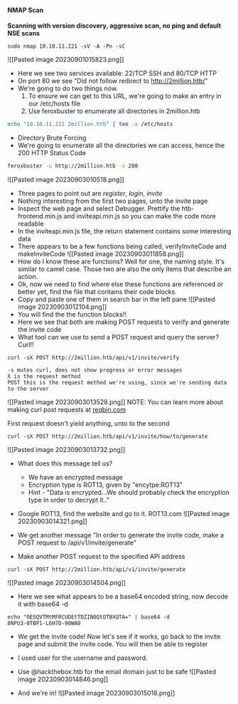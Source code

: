 
#### NMAP Scan

**Scanning with version discovery, aggressive scan, no ping and default NSE scans**
```
sudo nmap 10.10.11.221 -sV -A -Pn -sC
```

![[Pasted image 20230901015823.png]]

- Here we see two services available: 22/TCP SSH and 80/TCP HTTP
- On port 80 we see "Did not follow redirect to http://2million.htb/"
- We're going to do two things now.
	1) To ensure we can get to this URL, we're going to make an entry in our /etc/hosts file
	2) Use feroxbuster to enumerate all directories in 2million.htb
``` bash
echo "10.10.11.221 2million.htb" | tee -a /etc/hosts
```

- Directory Brute Forcing
- We're going to enumerate all the directories we can access, hence the 200 HTTP Status Code
```bash
feroxbuster -u http://2million.htb -s 200
```
![[Pasted image 20230903010518.png]]

- Three pages to point out are *register*, *login*, *invite*
- Nothing interesting from the first two pages, unto the invite page
- Inspect the web page and select Debugger. Prettify the htb-frontend.min.js and inviteapi.min.js so you can make the code more readable
- In the inviteapi.min.js file, the return statement contains some interesting data
- There appears to be a few functions being called, verifyInviteCode and makeInviteCode
![[Pasted image 20230903011858.png]]
- How do I know these are functions? Well for one, the naming style. It's similar to camel case. Those two are also the only items that describe an action.
- Ok, now we need to find where else these functions are referenced or better yet, find the file that contains their code blocks.
- Copy and paste one of them in search bar in the left pane
![[Pasted image 20230903012104.png]]
- You will find the the function blocks!!
- Here we see that both are making POST requests to verify and generate the invite code
- What tool can we use to send a POST request and query the server? Curl!!
```
curl -sX POST http://2million.htb/api/v1/invite/verify
```
	-s mutes curl, does not show progress or error messages
	X is the request method
	POST this is the request method we're using, since we're sending data to the server

![[Pasted image 20230903013528.png]]
	NOTE: You can learn more about making curl post requests at [reqbin.com](https://reqbin.com/req/c-g5d14cew/curl-post-example)

First request doesn't yield anything, unto to the second

```
curl -sX POST http://2million.htb/api/v1/invite/how/to/generate
```
![[Pasted image 20230903013732.png]]
- What does this message tell us?
	- We have an encrypted message
	- Encryption type is ROT13, given by "encytpe:ROT13"
	- Hint - "Data is encrypted...We should probably check the encryption type in order to decrypt it.."

- Google ROT13, find the website and go to it. ROT13.com
![[Pasted image 20230903014321.png]]

- We get another message "In order to generate the invite code, make a POST request to \/api\/v1\/invite\/generate"
- Make another POST request to the specified API address
```
curl -sX POST http://2million.htb/api/v1/invite/generate
```

![[Pasted image 20230903014504.png]]

- Here we see what appears to be a base64 encoded string, now decode it with base64 -d
```
echo "OE5QVTMtMFRCUDEtTDZIN0QtOTBXQTA=" | base64 -d
8NPU3-0TBP1-L6H7D-90WA0  
```

- We get the invite code! Now let's see if it works, go back to the invite page and submit the invite code. You will then be able to register
- I used user for the username and password. 
- Use @hackthebox.htb for the email domain just to be safe
![[Pasted image 20230903014846.png]]

- And we're in!
![[Pasted image 20230903015018.png]]